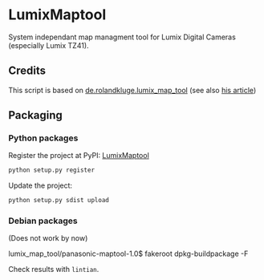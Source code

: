 LumixMaptool
==============

System independant map managment tool for Lumix Digital Cameras (especially Lumix TZ41).

## Credits
This script is based on [de.rolandkluge.lumix_map_tool](https://github.com/RolandKluge/de.rolandkluge.lumix_map_tool/blob/master/maptool.py) (see also [his article](http://blog.roland-kluge.de/?p=250))

## Packaging

### Python packages

Register the project at PyPI: [LumixMaptool](https://pypi.python.org/pypi/LumixMaptool)

```bash
python setup.py register
```

Update the project:

```bash
python setup.py sdist upload
```

### Debian packages

(Does not work by now)

lumix_map_tool/panasonic-maptool-1.0$ fakeroot dpkg-buildpackage -F

Check results with `lintian`.
